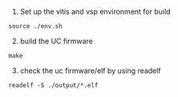 1. Set up the vitis and vsp environment for build

```
source ./env.sh
```

2. build the UC firmware

```
make
```

3. check the uc firmware/elf by using readelf

```
readelf -S ./output/*.elf
```
